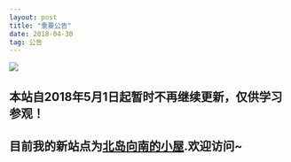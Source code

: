 ```yaml
---
layout: post
title: "重要公告"
date: 2018-04-30
tag: 公告
---
```


![](https://timgsa.baidu.com/timg?image&quality=80&size=b9999_10000&sec=1525670104&di=e12a5b57a7d008916868a9171c092a84&imgtype=jpg&er=1&src=http%3A%2F%2Fimgsrc.baidu.com%2Fimgad%2Fpic%2Fitem%2Fd788d43f8794a4c2f296e50305f41bd5ad6e3964.jpg)

<p><p>

## 本站自2018年5月1日起暂时不再继续更新，仅供学习参观！

## 目前我的新站点为[北岛向南的小屋](https://zhouie.cn).欢迎访问~

